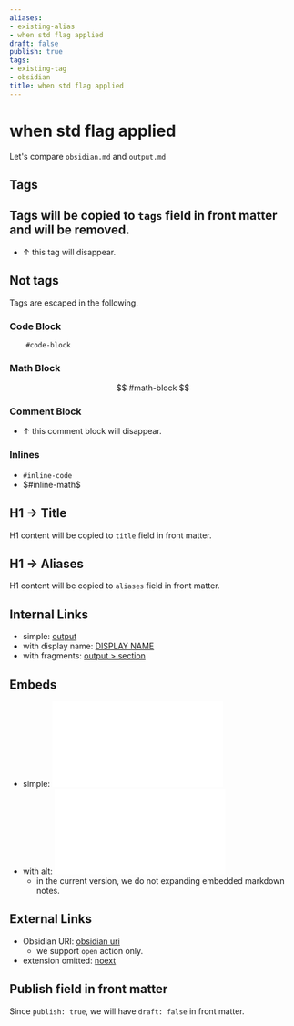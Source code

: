 ```yaml
---
aliases:
- existing-alias
- when std flag applied
draft: false
publish: true
tags:
- existing-tag
- obsidian
title: when std flag applied
---
```

# when std flag applied
Let's compare `obsidian.md` and `output.md`

## Tags
Tags will be copied to `tags` field in front matter and will be removed.
- 
- ↑ this tag will disappear.

## Not tags
Tags are escaped in the following.

### Code Block
```
	#code-block
```

### Math Block
$$
	#math-block
$$

### Comment Block

- ↑ this comment block will disappear.

### Inlines
- `#inline-code`
- $#inline-math$

## H1 -> Title
H1 content will be copied to `title` field in front matter.

## H1 -> Aliases
H1 content will be copied to `aliases` field in front matter.

## Internal Links
- simple: [output](output.md)
- with display name: [DISPLAY NAME](output.md)
- with fragments: [output > section](output.md#section)

## Embeds
- simple: ![output.md](output.md)
- with alt: ![ALT TEXT](output.md)
	- in the current version, we do not expanding embedded markdown notes.

## External Links
- Obsidian URI: [obsidian uri](output.md)
	- we support `open` action only.
- extension omitted: [noext](output.md)

## Publish field in front matter
Since `publish: true`, we will have `draft: false` in front matter.
